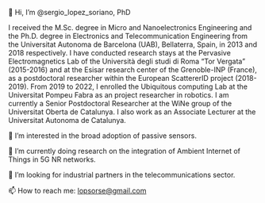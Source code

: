 👋 Hi, I’m @sergio_lopez_soriano, PhD

I received the M.Sc. degree in Micro and Nanoelectronics Engineering and the Ph.D. degree in Electronics and Telecommunication Engineering from the Universitat Autonoma de Barcelona (UAB), Bellaterra, Spain, in 2013 and 2018 respectively. I have conducted research stays at the Pervasive Electromagnetics Lab of the Università degli studi di Roma “Tor Vergata” (2015-2016) and at the Esisar research center of the Grenoble-INP (France), as a postdoctoral researcher within the European ScattererID project (2018-2019). From 2019 to 2022, I enrolled the Ubiquitous computing Lab at the Universitat Pompeu Fabra as an project researcher in robotics. I am currently a Senior Postdoctoral Researcher at the WiNe group of the Universitat Oberta de Catalunya. I also work as an Associate Lecturer at the Universitat Autonoma de Catalunya. 
 
👀 I’m interested in the broad adoption of passive sensors. 

🌱 I’m currently doing research on the integration of Ambient Internet of Things in 5G NR networks.

💞️ I’m looking for industrial partners in the telecommunications sector.

📫 How to reach me: <lopsorse@gmail.com>

<!---
sergiolopezsoriano/sergiolopezsoriano is a ✨ special ✨ repository because its `README.md` (this file) appears on your GitHub profile.
You can click the Preview link to take a look at your changes.
--->
